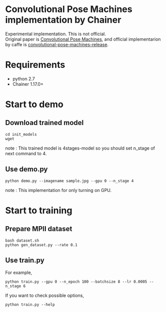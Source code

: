 # Convolutional Pose Machines implementation by Chainer
Experimental implementation. This is not official.  
Original paper is [Convolutional Pose Machines](http://www.cv-foundation.org/openaccess/content_cvpr_2016/html/Wei_Convolutional_Pose_Machines_CVPR_2016_paper.html), and official implementarion by caffe is [convolutional-pose-machines-release](https://github.com/CMU-Perceptual-Computing-Lab/convolutional-pose-machines-release).
# Requirements
- python 2.7
- Chainer 1.17.0+
# Start to demo
## Download trained model
    cd init_models
    wget 
note : This trained model is 4stages-model so you should set n_stage of next command to 4.
## Use demo.py
    python demo.py --imagename sample.jpg --gpu 0 --n_stage 4
note : This implementation for only turning on GPU.  

# Start to training
## Prepare MPII dataset
    bash dataset.sh
    python gen_dataset.py --rate 0.1
## Use train.py
For example,   

    python train.py --gpu 0 --n_epoch 100 --batchsize 8 --lr 0.0005 --n_stage 6

If you want to check possible options,

    python train.py --help


